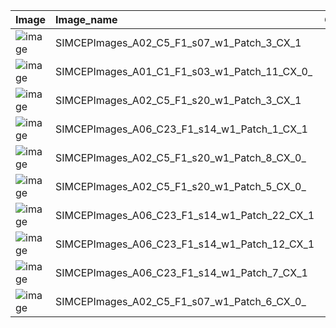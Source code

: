|Image|Image_name|GroundTruth| P_None_Nuc| P_Nuclei| 
| :------------- | :------------- |:------------- |:------------- |:------------- | 
|![image](SIMCEPImages_A02_C5_F1_s07_w1_Patch_3_CX_1)|SIMCEPImages_A02_C5_F1_s07_w1_Patch_3_CX_1|1|2.52447e-15|1.0| 
|![image](SIMCEPImages_A01_C1_F1_s03_w1_Patch_11_CX_0_)|SIMCEPImages_A01_C1_F1_s03_w1_Patch_11_CX_0_||0.995121|0.00487852| 
|![image](SIMCEPImages_A02_C5_F1_s20_w1_Patch_3_CX_1)|SIMCEPImages_A02_C5_F1_s20_w1_Patch_3_CX_1|1|2.1605e-08|1.0| 
|![image](SIMCEPImages_A06_C23_F1_s14_w1_Patch_1_CX_1)|SIMCEPImages_A06_C23_F1_s14_w1_Patch_1_CX_1|1|1.70985e-06|0.999998| 
|![image](SIMCEPImages_A02_C5_F1_s20_w1_Patch_8_CX_0_)|SIMCEPImages_A02_C5_F1_s20_w1_Patch_8_CX_0_||0.995282|0.0047182| 
|![image](SIMCEPImages_A02_C5_F1_s20_w1_Patch_5_CX_0_)|SIMCEPImages_A02_C5_F1_s20_w1_Patch_5_CX_0_||0.99528|0.00472047| 
|![image](SIMCEPImages_A06_C23_F1_s14_w1_Patch_22_CX_1)|SIMCEPImages_A06_C23_F1_s14_w1_Patch_22_CX_1|1|8.07643e-09|1.0| 
|![image](SIMCEPImages_A06_C23_F1_s14_w1_Patch_12_CX_1)|SIMCEPImages_A06_C23_F1_s14_w1_Patch_12_CX_1|1|1.65703e-07|1.0| 
|![image](SIMCEPImages_A06_C23_F1_s14_w1_Patch_7_CX_1)|SIMCEPImages_A06_C23_F1_s14_w1_Patch_7_CX_1|1|0.000119224|0.999881| 
|![image](SIMCEPImages_A02_C5_F1_s07_w1_Patch_6_CX_0_)|SIMCEPImages_A02_C5_F1_s07_w1_Patch_6_CX_0_||0.995282|0.0047182| 

